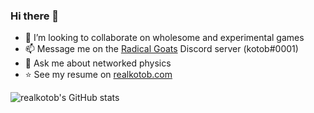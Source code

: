 <!-- <a href="https://app.daily.dev/realkotob"><img src="https://api.daily.dev/devcards/e1f393ce0c63452286b4060e1099e437.png?r=i6z" align="right" width="400" alt="Kotob's Dev Card"/></a> -->
### Hi there 👋

- 👯 I’m looking to collaborate on wholesome and experimental games
- 📫 Message me on the [Radical Goats](https://discord.gg/RH7aZhune5) Discord server (kotob#0001)
- 💬 Ask me about networked physics
- ⭐ See my resume on [realkotob.com](http://realkotob.com)
<!--
**asheraryam/asheraryam** is a ✨ _special_ ✨ repository because its `README.md` (this file) appears on your GitHub profile.

Here are some ideas to get you started:

- 🔭 I’m currently working on ...
- 🌱 I’m currently learning ...
- 👯 I’m looking to collaborate on ...
- 🤔 I’m looking for help with ...
- 💬 Ask me about ...
- 📫 How to reach me: ...
- 😄 Pronouns: ...
- ⚡ Fun fact: ...
-->
![realkotob's GitHub stats](https://github-readme-stats.vercel.app/api?username=realkotob&count_private=true)
<!-- [![Top Langs](https://github-readme-stats.vercel.app/api/top-langs/?username=realkotob)](https://github.com/anuraghazra/github-readme-stats) -->

